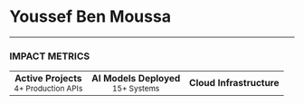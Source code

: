 # Youssef Ben Moussa

</p>

---

### **IMPACT METRICS**

<table align="center">
<tr>
<td align="center"><b>Active Projects</b><br/><sub>4+ Production APIs</sub></td>
<td align="center"><b>AI Models Deployed</b><br/><sub>15+ Systems</sub></td>
<td align="center"><b>Cloud Infrastructure</b><br/><su

</div>
